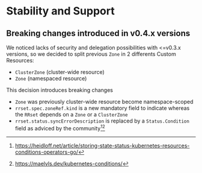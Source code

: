 # Stability and Support

## Breaking changes introduced in v0.4.x versions

We noticed lacks of security and delegation possibilities with <=v0.3.x versions, so we decided to split previous `Zone` in 2 differents Custom Resources: 

* `ClusterZone` (cluster-wide resource)
* `Zone` (namespaced resource)

This decision introduces breaking changes

* `Zone` was previously cluster-wide resource become namespace-scoped
* `rrset.spec.zoneRef.kind` is a new mandatory field to indicate whereas the `RRset` depends on a `Zone` or a `ClusterZone`
* `rrset.status.syncErrorDescription` is replaced by a `Status.Condition` field as adviced by the community[^1][^2]

[^1]: https://heidloff.net/article/storing-state-status-kubernetes-resources-conditions-operators-go/
[^2]: https://maelvls.dev/kubernetes-conditions/